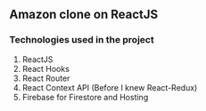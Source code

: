 ## Amazon clone on ReactJS


### Technologies used in the project

1. ReactJS
2. React Hooks
3. React Router
4. React Context API (Before I knew React-Redux)
5. Firebase for Firestore and Hosting
